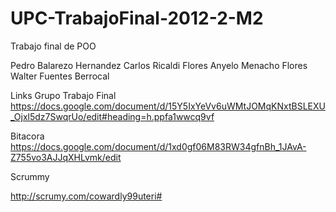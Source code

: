 UPC-TrabajoFinal-2012-2-M2
==========================

Trabajo final de POO

Pedro Balarezo Hernandez
Carlos Ricaldi Flores
Anyelo Menacho Flores
Walter Fuentes Berrocal

Links Grupo
Trabajo Final
https://docs.google.com/document/d/15Y5IxYeVv6uWMtJOMqKNxtBSLEXU_Ojxl5dz7SwqrUo/edit#heading=h.ppfa1wwcq9vf

Bitacora
https://docs.google.com/document/d/1xd0gf06M83RW34gfnBh_1JAvA-Z755vo3AJJqXHLvmk/edit

Scrummy

http://scrumy.com/cowardly99uteri#
